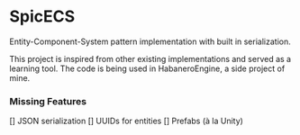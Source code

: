 # SpicECS

Entity-Component-System pattern implementation with built in serialization.

This project is inspired from other existing implementations and served as a learning tool. The code is being used in HabaneroEngine, a side project of mine.

### Missing Features

[] JSON serialization
[] UUIDs for entities
[] Prefabs (à la Unity)
